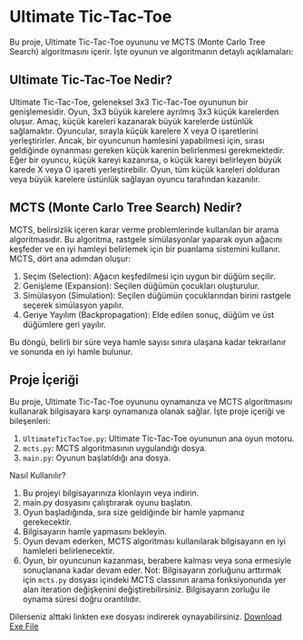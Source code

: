 # Ultimate Tic-Tac-Toe

Bu proje, Ultimate Tic-Tac-Toe oyununu ve MCTS (Monte Carlo Tree Search) algoritmasını içerir. İşte oyunun ve algoritmanın detaylı açıklamaları:

## Ultimate Tic-Tac-Toe Nedir?

Ultimate Tic-Tac-Toe, geleneksel 3x3 Tic-Tac-Toe oyununun bir genişlemesidir. Oyun, 3x3 büyük karelere ayrılmış 3x3 küçük karelerden oluşur. Amaç, küçük kareleri kazanarak büyük karelerde üstünlük sağlamaktır. Oyuncular, sırayla küçük karelere X veya O işaretlerini yerleştirirler. Ancak, bir oyuncunun hamlesini yapabilmesi için, sırası geldiğinde oynanması gereken küçük karenin belirlenmesi gerekmektedir. Eğer bir oyuncu, küçük kareyi kazanırsa, o küçük kareyi belirleyen büyük karede X veya O işareti yerleştirebilir. Oyun, tüm küçük kareleri dolduran veya büyük karelere üstünlük sağlayan oyuncu tarafından kazanılır.

## MCTS (Monte Carlo Tree Search) Nedir?

MCTS, belirsizlik içeren karar verme problemlerinde kullanılan bir arama algoritmasıdır. Bu algoritma, rastgele simülasyonlar yaparak oyun ağacını keşfeder ve en iyi hamleyi belirlemek için bir puanlama sistemini kullanır. MCTS, dört ana adımdan oluşur:

1. Seçim (Selection): Ağacın keşfedilmesi için uygun bir düğüm seçilir.
2. Genişleme (Expansion): Seçilen düğümün çocukları oluşturulur.
3. Simülasyon (Simulation): Seçilen düğümün çocuklarından birini rastgele seçerek simülasyon yapılır.
4. Geriye Yayılım (Backpropagation): Elde edilen sonuç, düğüm ve üst düğümlere geri yayılır.

Bu döngü, belirli bir süre veya hamle sayısı sınıra ulaşana kadar tekrarlanır ve sonunda en iyi hamle bulunur.

## Proje İçeriği

Bu proje, Ultimate Tic-Tac-Toe oyununu oynamanıza ve MCTS algoritmasını kullanarak bilgisayara karşı oynamanıza olanak sağlar. İşte proje içeriği ve bileşenleri:

1. `UltimateTicTacToe.py`: Ultimate Tic-Tac-Toe oyununun ana oyun motoru.
2. `mcts.py`: MCTS algoritmasının uygulandığı dosya.
3. `main.py`: Oyunun başlatıldığı ana dosya.

Nasıl Kullanılır?
1. Bu projeyi bilgisayarınıza klonlayın veya indirin.
2. main.py dosyasını çalıştırarak oyunu başlatın.
3. Oyun başladığında, sıra size geldiğinde bir hamle yapmanız gerekecektir.
4. Bilgisayarın hamle yapmasını bekleyin.
5. Oyun devam ederken, MCTS algoritması kullanılarak bilgisayarın en iyi hamleleri belirlenecektir.
6. Oyun, bir oyuncunun kazanması, berabere kalması veya sona ermesiyle sonuçlanana kadar devam eder.
Not: Bilgisayarın zorluğunu arttırmak için `mcts.py` dosyası içindeki MCTS classının arama fonksiyonunda yer alan iteration değişkenini değiştirebilirsiniz. Bilgisayarın zorluğu ile oynama süresi doğru orantılıdır.

Dilerseniz alttaki linkten exe dosyası indirerek oynayabilirsiniz.
[Download Exe File](https://github.com/RecepTahirGunlu/MCTS-ile-Ultimate-Tic-Tac-Toe/blob/master/download%20exe/main.exe)

